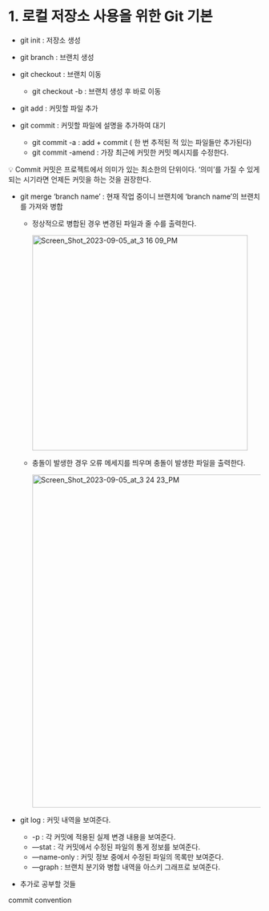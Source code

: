 # 1. 로컬 저장소 사용을 위한 Git 기본

- git init : 저장소 생성

- git branch : 브랜치 생성
- git checkout : 브랜치 이동
    - git checkout -b : 브랜치 생성 후 바로 이동

- git add : 커밋할 파일 추가
- git commit : 커밋할 파일에 설명을 추가하여 대기
    - git commit -a : add + commit ( 한 번 추적된 적 있는 파일들만 추가된다)
	- git commit -amend : 가장 최근에 커밋한 커밋 메시지를 수정한다.

<aside>
💡 Commit
커밋은 프로젝트에서 의미가 있는 최소한의 단위이다. ‘의미’를 가질 수 있게 되는 시기라면 언제든 커밋을 하는 것을 권장한다.

</aside>

- git merge ‘branch name’ : 현재 작업 중이니 브랜치에 ‘branch name’의 브랜치를 가져와 병합
    - 정상적으로 병합된 경우 변경된 파일과 줄 수를 출력한다.
        
   	 	<img width="430" alt="Screen_Shot_2023-09-05_at_3 16 09_PM" src="https://github.com/BKbud/git-study/assets/80103052/421c1187-e132-4064-90d1-b52bc8e526b7"> 
    
    - 충돌이 발생한 경우 오류 메세지를 띄우며 충돌이 발생한 파일을 출력한다.
        
        <img width="665" alt="Screen_Shot_2023-09-05_at_3 24 23_PM" src="https://github.com/BKbud/git-study/assets/80103052/87c2bffc-91fe-4889-9cbe-8c9a4738623b">


- git log : 커밋 내역을 보여준다.
    - -p :  각 커밋에 적용된 실제 변경 내용을 보여준다.
    - —stat : 각 커밋에서 수정된 파일의 통게 정보를 보여준다.
    - —name-only : 커밋 정보 중에서 수정된 파일의 목록만 보여준다.
    - —graph : 브랜치 분기와 병합 내역을 아스키 그래프로 보여준다.

+  추가로 공부할 것들

commit convention


